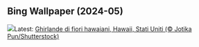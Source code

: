 ## Bing Wallpaper (2024-05)
![](https://www.bing.com/th?id=OHR.HawaiianLei_IT-IT8543155647_UHD.jpg&w=1000)Latest: [Ghirlande di fiori hawaiani, Hawaii, Stati Uniti (© Jotika Pun/Shutterstock)](https://www.bing.com/th?id=OHR.HawaiianLei_IT-IT8543155647_UHD.jpg)